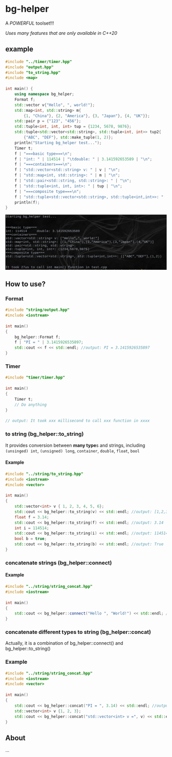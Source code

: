 # bg-helper
A *POWERFUL* toolset!!!

*Uses many features that are only available in C++20*

## example

```c++
#include "../timer/timer.hpp"
#include "output.hpp"
#include "to_string.hpp"
#include <map>

int main() {
	using namespace bg_helper;
	Format f;
	std::vector v{"Hello", ", world!"};
	std::map<int, std::string> m{
		{1, "China"}, {2, "America"}, {3, "Japan"}, {4, "UK"}};
	std::pair p = {"123", "456"};
	std::tuple<int, int, int> tup = {1234, 5678, 9876};
	std::tuple<std::vector<std::string>, std::tuple<int, int>> tup2{
		{"ABC", "DEF"}, std::make_tuple(1, 2)};
	println("Starting bg_helper test...");
	Timer t;
	f | "===basic type===\n";
	f | "int: " | 114514 | "\tdouble: " | 3.141592653589 | "\n";
	f | "===containers===\n";
	f | "std::vector<std::string> v: " | v | "\n";
	f | "std::map<int, std::string>: " | m | "\n";
	f | "std::pair<std::string, std::string>: " | "\n";
	f | "std::tuple<int, int, int>: " | tup | "\n";
	f | "===composite type===\n";
	f | "std::tuple<std::vector<std::string>, std::tuple<int,int>>: " | tup2;
	println(f);
}
```
![example](https://raw.githubusercontent.com/OnionyTeam/bg-helper/main/images/screenshot.jpg)

## How to use?

### Format

```c++
#include "string/output.hpp"
#include <iostream>

int main()
{
    bg_helper::Format f;
    f | "PI = " | 3.1415926535897;
    std::cout << f << std::endl; //output: PI = 3.1415926535897
}
```

### Timer

```c++
#include "timer/timer.hpp"

int main()
{
    Timer t;
    // Do anything
}

// output: It took xxx millisecond to call xxx function in xxxx
```

### to string (bg_helper::to_string)

It provides conversion between **many type**s and strings, including
`(unsinged) int`, `(unsigned) long`, `container`,
`double`, `float`, `bool`

#### Example

```c++
#include "../string/to_string.hpp"
#include <iostream>
#include <vector>

int main()
{
    std::vector<int> v { 1, 2, 3, 4, 5, 6};
    std::cout << bg_helper::to_string(v) << std::endl; //output: [1,2,3,4,5,6]
    float f = 3.14;
    std::cout << bg_helper::to_string(f) << std::endl; //output: 3.14
    int i = 114514;
    std::cout << bg_helper::to_string(i) << std::endl; //output: 114514
    bool b = true;
    std::cout << bg_helper::to_string(b) << std::endl; //output: True
}
```

### concatenate strings (bg_helper::connect)
#### Example

```c++
#include "../string/string_concat.hpp"
#include <iostream>

int main()
{
    std::cout << bg_helper::connect("Hello ", "World!") << std::endl; //output: Hello World!
}
```

### concatenate different types to string (bg_helper::concat)
Actually, it is a combination of bg_helper::connect() and bg_helper::to_string()

### Example

```c++
#include "../string/string_concat.hpp"
#include <iostream>
#include <vector>

int main()
{
    std::cout << bg_helper::concat("PI = ", 3.14) << std::endl; //output: PI = 3.14
    std::vector<int> v {1, 2, 3};
    std::cout << bg_helper::concat("std::vector<int> v =", v) << std::endl; //output: std::vector<int> = [1,2,3]
}
```

## About
...
